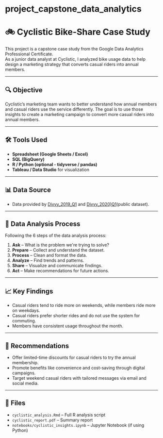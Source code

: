 # project_capstone_data_analytics
# 🚲 Cyclistic Bike-Share Case Study

This project is a capstone case study from the Google Data Analytics Professional Certificate.  
As a junior data analyst at Cyclistic, I analyzed bike usage data to help design a marketing strategy that converts casual riders into annual members.

---

## 🔍 Objective

Cyclistic’s marketing team wants to better understand how annual members and casual riders use the service differently. The goal is to use those insights to create a marketing campaign to convert more casual riders into annual members.

---

## 🛠 Tools Used
- **Spreadsheet (Google Sheets / Excel)**
- **SQL (BigQuery)**
- **R / Python (optional - tidyverse / pandas)**
- **Tableau / Data Studio** for visualization

---

## 📊 Data Source

- Data provided by [Divvy_2019_Q1](https://docs.google.com/spreadsheets/d/1uCTsHlZLm4L7-ueaSLwDg0ut3BP_V4mKDo2IMpaXrk4/template/preview?resourcekey=0-dQAUjAu2UUCsLEQQt20PDA#gid=1797029090) and [Divvy_2020)Q1](https://docs.google.com/spreadsheets/d/179QVLO_yu5BJEKFVZShsKag74ZaUYIF6FevLYzs3hRc/template/preview#gid=640449855)(public dataset).

---

## 🧪 Data Analysis Process
Following the 6 steps of the data analysis process:

1. **Ask** – What is the problem we're trying to solve?
2. **Prepare** – Collect and understand the dataset.
3. **Process** – Clean and format the data.
4. **Analyze** – Find trends and patterns.
5. **Share** – Visualize and communicate findings.
6. **Act** – Make recommendations for future actions.

---

## 📈 Key Findings
- Casual riders tend to ride more on weekends, while members ride more on weekdays.
- Casual riders prefer shorter rides and do not use the system for commuting.
- Members have consistent usage throughout the month.

---

## 🎯 Recommendations
- Offer limited-time discounts for casual riders to try the annual membership.
- Promote benefits like convenience and cost-saving through digital campaigns.
- Target weekend casual riders with tailored messages via email and social media.

---

## 📂 Files
- `cyclistic_analysis.Rmd` – Full R analysis script
- `cyclistic_report.pdf` – Summary report
- `notebooks/cyclistic_insights.ipynb` – Jupyter Notebook (if using Python)
